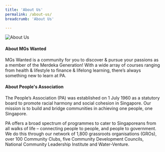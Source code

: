 ```yaml
---
title: 'About Us'
permalink: /about-us/
breadcrumb: 'About Us'

---
```



![About Us](/images/about-us/about-us.jpg)

#### **About MGs Wanted**

MGs Wanted is a community for you to discover & pursue your passions as a member of the Merdeka Generation! With a wide array of courses ranging from health & lifestyle to finance & lifelong learning, there’s always something new to learn at PA. 

#### **About People's Association**

The People’s Association (PA) was established on 1 July 1960 as a statutory board to promote racial harmony and social cohesion in Singapore. Our mission is to build and bridge communities in achieving one people, one Singapore. 

PA offers a broad spectrum of programmes to cater to Singaporeans from all walks of life – connecting people to people, and people to government. We do this through our network of 1,800 grassroots organisations (GROs), over 100 Community Clubs, five Community Development Councils, National Community Leadership Institute and Water-Venture.
